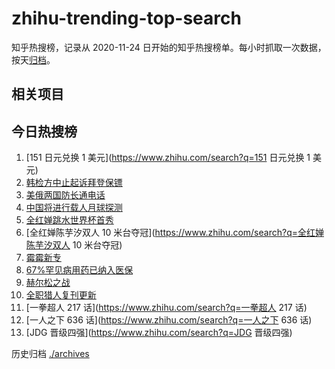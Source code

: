 # zhihu-trending-top-search

知乎热搜榜，记录从 2020-11-24 日开始的知乎热搜榜单。每小时抓取一次数据，按天[归档](./archives)。

## 相关项目

## 今日热搜榜

<!-- BEGIN -->
<!-- 最后更新时间 Sat Oct 22 2022 17:14:28 GMT+0800 (China Standard Time) -->

1. [151 日元兑换 1 美元](https://www.zhihu.com/search?q=151 日元兑换 1 美元)
1. [韩检方中止起诉拜登保镖](https://www.zhihu.com/search?q=韩检方中止起诉拜登保镖)
1. [美俄两国防长通电话](https://www.zhihu.com/search?q=美俄两国防长通电话)
1. [中国将进行载人月球探测](https://www.zhihu.com/search?q=中国将进行载人月球探测)
1. [全红婵跳水世界杯首秀](https://www.zhihu.com/search?q=全红婵跳水世界杯首秀)
1. [全红婵陈芋汐双人 10 米台夺冠](https://www.zhihu.com/search?q=全红婵陈芋汐双人 10 米台夺冠)
1. [霉霉新专](https://www.zhihu.com/search?q=霉霉新专)
1. [67%罕见病用药已纳入医保](https://www.zhihu.com/search?q=67%罕见病用药已纳入医保)
1. [赫尔松之战](https://www.zhihu.com/search?q=赫尔松之战)
1. [全职猎人复刊更新](https://www.zhihu.com/search?q=全职猎人复刊更新)
1. [一拳超人 217 话](https://www.zhihu.com/search?q=一拳超人 217 话)
1. [一人之下 636 话](https://www.zhihu.com/search?q=一人之下 636 话)
1. [JDG 晋级四强](https://www.zhihu.com/search?q=JDG 晋级四强)

<!-- END -->

历史归档 [./archives](./archives)

